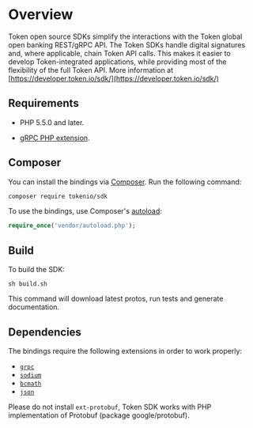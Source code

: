 Overview
========
Token open source SDKs simplify the interactions with the Token global open banking REST/gRPC API.
The Token SDKs handle digital signatures and, where applicable, chain Token API calls. This makes
it easier to develop Token-integrated applications, while providing most of the flexibility of
the full Token API.
More information at [https://developer.token.io/sdk/](https://developer.token.io/sdk/)

## Requirements

* PHP 5.5.0 and later.

* [gRPC PHP extension](https://grpc.io/docs/quickstart/php.html#install-the-grpc-php-extension).

## Composer

You can install the bindings via [Composer](http://getcomposer.org/). Run the following command:

```bash
composer require tokenio/sdk
```

To use the bindings, use Composer's [autoload](https://getcomposer.org/doc/01-basic-usage.md#autoloading):

```php
require_once('vendor/autoload.php');
```
## Build
To build the SDK:

```sh build.sh```

This command will download latest protos, run tests and generate documentation.
## Dependencies

The bindings require the following extensions in order to work properly:

- [`grpc`](https://grpc.io/docs/quickstart/php.html)
- [`sodium`](http://php.net/manual/en/book.sodium.php)
- [`bcmath`](http://php.net/manual/en/book.bc.php)
- [`json`](http://php.net/manual/en/book.json.php)

Please do not install `ext-protobuf`, Token SDK works with PHP implementation of Protobuf (package google/protobuf).

